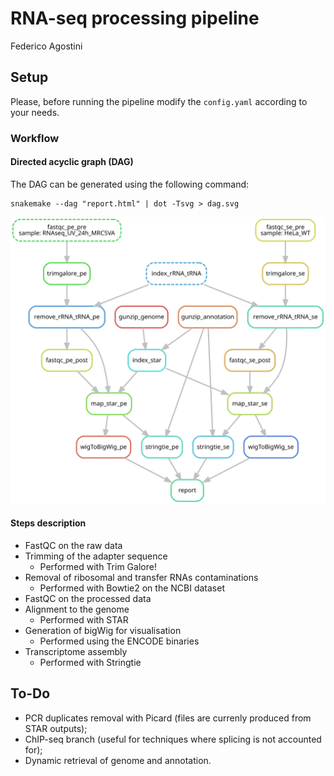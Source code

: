 RNA-seq processing pipeline
================
Federico Agostini

## Setup

Please, before running the pipeline modify the `config.yaml` according to your needs.

### Workflow

#### Directed acyclic graph (DAG)

The DAG can be generated using the following command:

```
snakemake --dag "report.html" | dot -Tsvg > dag.svg
```

![](img/dag.svg)

#### Steps description

* FastQC on the raw data
* Trimming of the adapter sequence
    - Performed with Trim Galore!
* Removal of ribosomal and transfer RNAs contaminations
    - Performed with Bowtie2 on the NCBI dataset
* FastQC on the processed data
* Alignment to the genome
    - Performed with STAR
* Generation of bigWig for visualisation
    - Performed using the ENCODE binaries
* Transcriptome assembly
    - Performed with Stringtie

## To-Do

  - PCR duplicates removal with Picard (files are currenly produced from STAR outputs);
  - ChIP-seq branch (useful for techniques where splicing is not accounted for);
  - Dynamic retrieval of genome and annotation.

